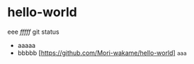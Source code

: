 # hello-world
eee
*fffff*
git status
- aaaaa
- bbbbb
[https://github.com/Mori-wakame/hello-world]
```aaa```